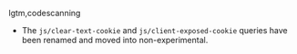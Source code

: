 lgtm,codescanning
* The `js/clear-text-cookie` and `js/client-exposed-cookie` queries have been renamed and moved into non-experimental.
